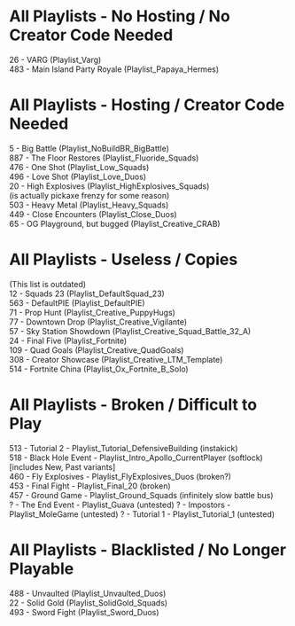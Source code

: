 # All Playlists - No Hosting / No Creator Code Needed
26 - VARG (Playlist_Varg)<br>
483 - Main Island Party Royale (Playlist_Papaya_Hermes)

# All Playlists -  Hosting / Creator Code Needed
5 - Big Battle (Playlist_NoBuildBR_BigBattle)<br>
887 - The Floor Restores (Playlist_Fluoride_Squads)<br>
476 - One Shot (Playlist_Low_Squads)<br>
496 - Love Shot (Playlist_Love_Duos)<br>
20 - High Explosives (Playlist_HighExplosives_Squads)<br>
(is actually pickaxe frenzy for some reason)<br>
503 - Heavy Metal (Playlist_Heavy_Squads)<br>
449 - Close Encounters (Playlist_Close_Duos)<br>
65 - OG Playground, but bugged (Playlist_Creative_CRAB)

# All Playlists -  Useless / Copies
(This list is outdated)<br>
12 - Squads 23 (Playlist_DefaultSquad_23)<br>
563 - DefaultPIE (Playlist_DefaultPIE)<br>
71 - Prop Hunt (Playlist_Creative_PuppyHugs)<br>
77 - Downtown Drop (Playlist_Creative_Vigilante)<br>
57 - Sky Station Showdown (Playlist_Creative_Squad_Battle_32_A)<br>
24 - Final Five (Playlist_Fortnite)<br>
109 - Quad Goals (Playlist_Creative_QuadGoals)<br>
308 - Creator Showcase (Playlist_Creative_LTM_Template)<br>
514 - Fortnite China (Playlist_Ox_Fortnite_B_Solo)<br>

# All Playlists -  Broken / Difficult to Play
513 - Tutorial 2 - Playlist_Tutorial_DefensiveBuilding (instakick)<br>
518 - Black Hole Event - Playlist_Intro_Apollo_CurrentPlayer (softlock)<br>
[includes New, Past variants]<br>
460 - Fly Explosives - Playlist_FlyExplosives_Duos (broken?)<br>
453 - Final Fight - Playlist_Final_20 (broken)<br>
457 - Ground Game - Playlist_Ground_Squads (infinitely slow battle bus)<br>
? - The End Event - Playlist_Guava (untested)
? - Impostors - Playlist_MoleGame (untested)
? - Tutorial 1 - Playlist_Tutorial_1 (untested)

# All Playlists -  Blacklisted / No Longer Playable
488 - Unvaulted (Playlist_Unvaulted_Duos)<br>
22 - Solid Gold (Playlist_SolidGold_Squads)<br>
493 - Sword Fight (Playlist_Sword_Duos)
